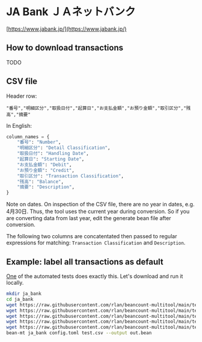 # JA Bank ＪＡネットバンク

[https://www.jabank.jp/](https://www.jabank.jp/)

## How to download transactions

TODO

## CSV file

Header row:

```csv
"番号","明細区分","取扱日付","起算日","お支払金額","お預り金額","取引区分","残高","摘要"
```

In English:

```python
column_names = {
    "番号": "Number",
    "明細区分": "Detail Classification",
    "取扱日付": "Handling Date",
    "起算日": "Starting Date",
    "お支払金額": "Debit",
    "お預り金額": "Credit",
    "取引区分": "Transaction Classification",
    "残高": "Balance",
    "摘要": "Description",
}
```

Note on dates. On inspection of the CSV file, there are no year in dates, e.g. 4月30日. Thus, the tool uses the current year during conversion. So if you are converting data from last year, edit the generate bean file after conversion.

The following two columns are concatentated then passed to regular expressions for matching: `Transaction Classification` and `Description`.

## Example: label all transactions as default

[One](https://github.com/rlan/beancount-multitool/tree/main/tests/data/ja_bank) of the automated tests does exactly this. Let's download and run it locally.

```sh
mkdir ja_bank
cd ja_bank
wget https://raw.githubusercontent.com/rlan/beancount-multitool/main/tests/data/ja_bank/config.toml
wget https://raw.githubusercontent.com/rlan/beancount-multitool/main/tests/data/ja_bank/credit_mapping.toml
wget https://raw.githubusercontent.com/rlan/beancount-multitool/main/tests/data/ja_bank/debit_mapping.toml
wget https://raw.githubusercontent.com/rlan/beancount-multitool/main/tests/data/ja_bank/test.bean
wget https://raw.githubusercontent.com/rlan/beancount-multitool/main/tests/data/ja_bank/test.csv
bean-mt ja_bank config.toml test.csv --output out.bean
```
